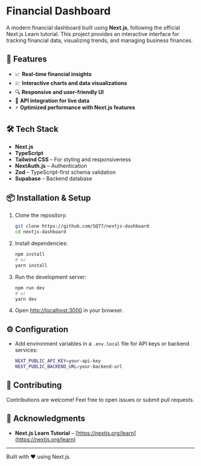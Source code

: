 # Financial Dashboard

A modern financial dashboard built using **Next.js**, following the official Next.js Learn tutorial. This project provides an interactive interface for tracking financial data, visualizing trends, and managing business finances.

## 🚀 Features

- 📈 **Real-time financial insights**
- 💹 **Interactive charts and data visualizations**
- 🔍 **Responsive and user-friendly UI**
- 🔄 **API integration for live data**
- ⚡ **Optimized performance with Next.js features**

## 🛠 Tech Stack

- **Next.js**
- **TypeScript**
- **Tailwind CSS** – For styling and responsiveness
- **NextAuth.js** – Authentication
- **Zod** – TypeScript-first schema validation
- **Supabase** – Backend database

## 📦 Installation & Setup

1. Clone the repository:
   ```sh
   git clone https://github.com/SQ77/nextjs-dashboard
   cd nextjs-dashboard
   ```
2. Install dependencies:
   ```sh
   npm install
   # or
   yarn install
   ```
3. Run the development server:
   ```sh
   npm run dev
   # or
   yarn dev
   ```
4. Open [http://localhost:3000](http://localhost:3000) in your browser.

## ⚙️ Configuration

- Add environment variables in a `.env.local` file for API keys or backend services:
  ```sh
  NEXT_PUBLIC_API_KEY=your-api-key
  NEXT_PUBLIC_BACKEND_URL=your-backend-url
  ```

## 🤝 Contributing

Contributions are welcome! Feel free to open issues or submit pull requests.

## 🌟 Acknowledgments

- **Next.js Learn Tutorial** – [https://nextjs.org/learn](https://nextjs.org/learn)

---

Built with ❤️ using Next.js.


